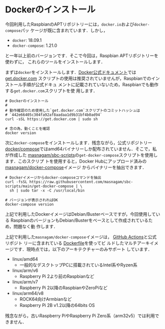 # Dockerのインストール

今回利用したRaspbianのAPTリポジトリーには，`docker.io`および`docker-compose`パッ
ケージが既に含まれています．しかし，

* `docker`: 18.09.1
* `docker-compose`: 1.21.0

と一年以上前のバージョンです．そこで今回は，Raspbian APTリポジトリーを使わずに，
これらのツールをインストールします．

まずは`docker`をインストールします．[Docker公式ドキュメント]では[get.docker.com]
スクリプトの使用は推奨されていませんが，Raspbianでのインストール手順が公式ドキュ
メントに記載されていないため，Raspbianでも動作する`get.docker.com`スクリプトを使
用します．

```shell
# Dockerのインストール
#
# 動作確認のため使用した`get.docker.com`スクリプトのコミットハッシュは
# `442e66405c304fa92af8aadaa1d9b31bf4b0ad94`
curl -sSL https://get.docker.com | sudo sh

# 念の為，動くことを確認
docker version
```

次に`docker-compose`をインストールします．残念ながら，公式リポジトリー
[docker/compose]ではamd64バイナリーしか配布されていません．そこで，私が作成した
[masnagam/sbc-scripts]の`get-docker-compose`スクリプトを使用します．このスクリプ
トを使用すると，Docker Hubにアップロード済みの[masnagam/docker-compose]イメージ
からバイナリーを抽出できます．

```shell
# Dockerイメージからdocker-composeコマンドを抽出
curl -fsSL https://raw.githubusercontent.com/masnagam/sbc-scripts/main/get-docker-compose | \
  sh | sudo tar -x -C /usr/local/bin

# バージョンが表示されればOK
docker-compose version
```

上記で利用したDockerイメージはDebian/Busterベースですが，今回使用している
RaspbianのバージョンもDebian/Busterをベースとして作成されているため，問題なく動
作します．

上記で利用した`masnagam/docker-compose`イメージは，
[GitHub Actions](https://github.com/masnagam/sbc-scripts/actions)と公式リポジト
リーに含まれている
[Dockerfile](https://github.com/docker/compose/blob/master/Dockerfile)を使ってビ
ルドしたマルチアーキイメージです．現時点では，以下のアーキテクチャーのみサポート
しています．

* linux/amd64
  * 一般的なデスクトップPCに搭載されているIntel系やRyzen系
* linux/arm/v6
  * Raspberry Pi 2より前のRaspbianなど
* linux/arm/v7
  * Raspberry Pi 2以降のRaspbianやZeroPiなど
* linux/arm64/v8
  * ROCK64向けArmbianなど
  * Raspberry Pi 2B v1.2以降の64bits OS

残念ながら，古いRaspberry PiやRaspberry Pi Zero系（arm32v5）では利用できません．

[Docker公式ドキュメント]: https://docs.docker.com/engine/install
[get.docker.com]: https://get.docker.com/
[docker/compose]: https://github.com/docker/compose
[masnagam/sbc-scripts]: https://github.com/masnagam/sbc-scripts
[masnagam/docker-compose]: https://hub.docker.com/r/masnagam/docker-compose
